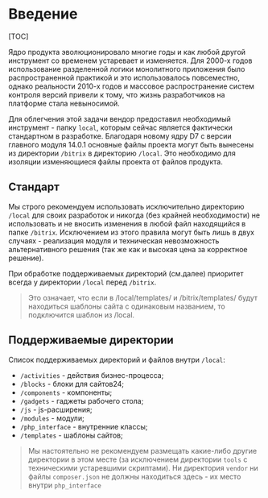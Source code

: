 # Введение

[TOC]

Ядро продукта эволюционировало многие годы и как любой другой инструмент со временем устаревает и изменяется. Для 2000-х годов использование разделенной логики монолитного приложения было распространенной практикой и это использовалось повсеместно, однако реальности 2010-х годов и массовое распространение систем контроля версий привели к тому, что жизнь разработчиков на платформе стала невыносимой. 

Для облегчения этой задачи вендор предоставил необходимый инструмент - папку `local`, которым сейчас является фактически стандартном в разработке. Благодаря новому ядру D7 с версии главного модуля 14.0.1 основные файлы проекта могут быть вынесены из директории `/bitrix` в директорию `/local`. Это необходимо для изоляции изменяющиеся файлы проекта от файлов продукта.

## Стандарт

Мы строго рекомендуем использовать исключительно директорию `/local` для своих разработок и никогда (без крайней необходимости) не использовать и не вносить изменения в любой файл находящийся в папке `/bitrix`. Исключением из этого правила могут быть лишь в двух случаях - реализация модуля и техническая невозможность альтернативного решения (так же как и высокая цена за корректное решение).

При обработке поддерживаемых директорий (см.далее) приоритет всегда у директории `/local` перед `/bitrix`.

>Это означает, что если в /local/templates/ и /bitrix/templates/ будут находиться шаблоны сайта с одинаковым названием, то подключится шаблон из /local.

## Поддерживаемые директории

Список поддерживаемых директорий и файлов внутри `/local`:

* `/activities` - действия бизнес-процесса; 
* `/blocks` - блоки для сайтов24;
* `/components` - компоненты;
* `/gadgets` - гаджеты рабочего стола;
* `/js` - js-расширения;
* `/modules` - модули;
* `/php_interface` - внутренние классы;
* `/templates` - шаблоны сайтов;

> Мы настоятельно не рекомендуем размещать какие-либо другие директории в этом месте (за исключением директории `tools` с техническими устаревшими скриптами). Ни директория `vendor` ни файлы `composer.json` не должны находиться здесь - их место внутри `php_interface`